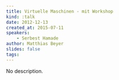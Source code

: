 ```yaml
---
title: Virtuelle Maschinen - mit Workshop
kind: :talk
date: 2012-12-13
created_at: 2015-07-11
speakers:
    - Serbest Hamade
author: Matthias Beyer
slides: false
tags:
---
```


No description.
